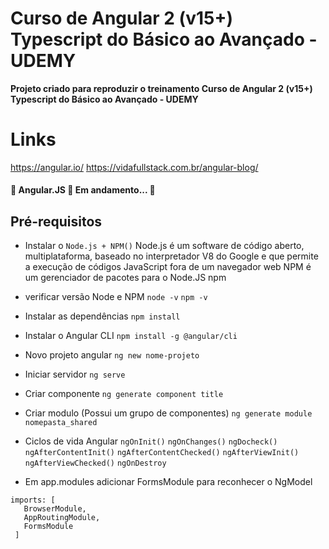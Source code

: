 # Curso de Angular 2 (v15+) Typescript do Básico ao Avançado - UDEMY

**Projeto criado para reproduzir o treinamento  Curso de Angular 2 (v15+) Typescript do Básico ao Avançado - UDEMY**

# Links
<https://angular.io/>
<https://vidafullstack.com.br/angular-blog/>

<h4 align="left">
 🚧  Angular.JS 🚀 Em andamento... 🚧
</h4>

## Pré-requisitos

- Instalar o `Node.js + NPM()`
Node.js é um software de código aberto, multiplataforma, baseado no interpretador V8 do Google e que permite a execução de códigos JavaScript fora de um navegador web
NPM é um gerenciador de pacotes para o Node.JS npm

- verificar versão Node e NPM
```node -v```
```npm -v```



- Instalar as dependências
```npm install```

- Instalar o Angular CLI
```npm install -g @angular/cli```

- Novo projeto angular
```ng new nome-projeto```

- Iniciar servidor
```ng serve```

- Criar componente
```ng generate component title```


- Criar modulo (Possui um grupo de componentes)
```ng generate module nomepasta_shared```

- Ciclos de vida Angular
```ngOnInit()```
```ngOnChanges()```
```ngDocheck()```
```ngAfterContentInit()```
```ngAfterContentChecked()```
```ngAfterViewInit()```
```ngAfterViewChecked()```
```ngOnDestroy```

- Em app.modules adicionar FormsModule para reconhecer o NgModel

 ```
 imports: [
    BrowserModule,
    AppRoutingModule,
    FormsModule
  ]
  ```
